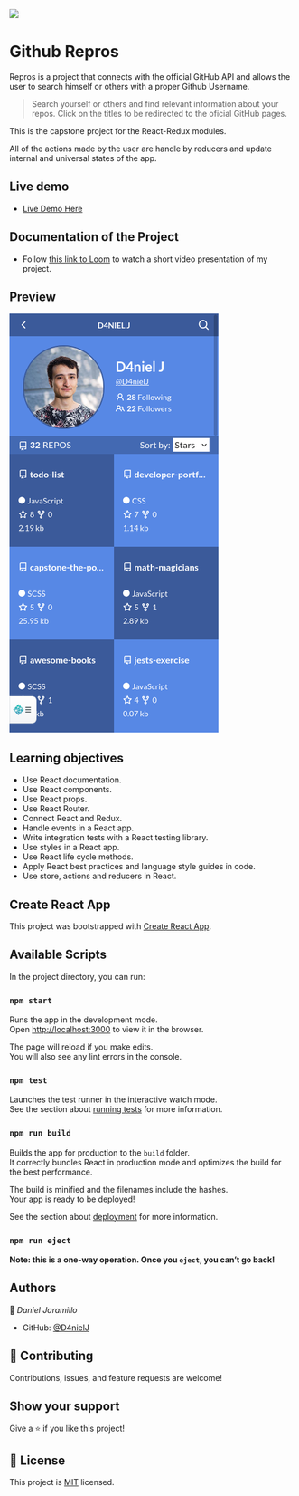 ![](https://img.shields.io/badge/Microverse-blueviolet)

# Github Repros

Repros is a project that connects with the official GitHub API and allows the user to search himself or others with a proper Github Username.

> Search yourself or others and find relevant information about your repos.
> Click on the titles to be redirected to the oficial GitHub pages.

This is the capstone project for the React-Redux modules.

All of the actions made by the user are handle by reducers and update internal and universal states of the app.

## Live demo

* [Live Demo Here](https://613babebfa12d100075af5a6--nifty-goldberg-ee208d.netlify.app/)

## Documentation of the Project

* Follow [this link to Loom](https://www.loom.com/share/21ca7fec4cb443a2bafaf870162e0426) to watch a short video presentation of my project.

## Preview

![](./screenshot.png)

## Learning objectives

- Use React documentation.
- Use React components.
- Use React props.
- Use React Router.
- Connect React and Redux.
- Handle events in a React app.
- Write integration tests with a React testing library.
- Use styles in a React app.
- Use React life cycle methods.
- Apply React best practices and language style guides in code.
- Use store, actions and reducers in React.

## Create React App

This project was bootstrapped with [Create React App](https://github.com/facebook/create-react-app).

## Available Scripts

In the project directory, you can run:

### `npm start`

Runs the app in the development mode.\
Open [http://localhost:3000](http://localhost:3000) to view it in the browser.

The page will reload if you make edits.\
You will also see any lint errors in the console.

### `npm test`

Launches the test runner in the interactive watch mode.\
See the section about [running tests](https://facebook.github.io/create-react-app/docs/running-tests) for more information.

### `npm run build`

Builds the app for production to the `build` folder.\
It correctly bundles React in production mode and optimizes the build for the best performance.

The build is minified and the filenames include the hashes.\
Your app is ready to be deployed!

See the section about [deployment](https://facebook.github.io/create-react-app/docs/deployment) for more information.

### `npm run eject`

**Note: this is a one-way operation. Once you `eject`, you can’t go back!**

## Authors

👤 _Daniel Jaramillo_

- GitHub: [@D4nielJ](https://github.com/d4nielj)

## 🤝 Contributing

Contributions, issues, and feature requests are welcome!

## Show your support

Give a ⭐️ if you like this project!

## 📝 License

This project is [MIT](./MIT.md) licensed.
